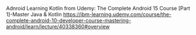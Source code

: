 Adnroid Learning Kotlin from Udemy: The Complete Android 15 Course [Part 1]-Master Java & Kotlin
https://ibm-learning.udemy.com/course/the-complete-android-10-developer-course-mastering-android/learn/lecture/40338360#overview

